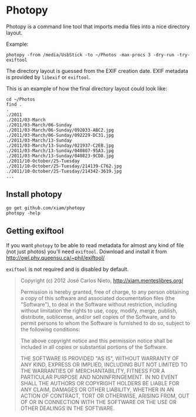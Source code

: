 # Photopy

Photopy is a command line tool that imports media files into a nice directory layout.

Example:

```
photopy -from /media/UsbStick -to ~/Photos -max-procs 3 -dry-run -try-exiftool
```

The directory layout is guessed from the EXIF creation date. EXIF metadata is provided by `libexif`
or `exiftool`.

This is an example of how the final directory layout could look like:

```
cd ~/Photos
find .
.
./2011
./2011/03-March
./2011/03-March/06-Sunday
./2011/03-March/06-Sunday/092033-ABC2.jpg
./2011/03-March/06-Sunday/092229-DC31.jpg
./2011/03-March/13-Sunday
./2011/03-March/13-Sunday/021937-C2EB.jpg
./2011/03-March/13-Sunday/040807-95A3.jpg
./2011/03-March/13-Sunday/040823-9CD8.jpg
./2011/10-October/25-Tuesday
./2011/10-October/25-Tuesday/214139-C762.jpg
./2011/10-October/25-Tuesday/214342-3619.jpg
...
```

## Install photopy

```
go get github.com/xiam/photopy
photopy -help
```

## Getting exiftool

If you want `photopy` to be able to read metadata for almost any kind of file (not just photos)
you'll need `exiftool`. Download and install it from http://owl.phy.queensu.ca/~phil/exiftool/

`exiftool` is not required and is disabled by default.

> Copyright (c) 2012 José Carlos Nieto, http://xiam.menteslibres.org/
>
> Permission is hereby granted, free of charge, to any person obtaining
> a copy of this software and associated documentation files (the
> "Software"), to deal in the Software without restriction, including
> without limitation the rights to use, copy, modify, merge, publish,
> distribute, sublicense, and/or sell copies of the Software, and to
> permit persons to whom the Software is furnished to do so, subject to
> the following conditions:
>
> The above copyright notice and this permission notice shall be
> included in all copies or substantial portions of the Software.
>
> THE SOFTWARE IS PROVIDED "AS IS", WITHOUT WARRANTY OF ANY KIND,
> EXPRESS OR IMPLIED, INCLUDING BUT NOT LIMITED TO THE WARRANTIES OF
> MERCHANTABILITY, FITNESS FOR A PARTICULAR PURPOSE AND
> NONINFRINGEMENT. IN NO EVENT SHALL THE AUTHORS OR COPYRIGHT HOLDERS BE
> LIABLE FOR ANY CLAIM, DAMAGES OR OTHER LIABILITY, WHETHER IN AN ACTION
> OF CONTRACT, TORT OR OTHERWISE, ARISING FROM, OUT OF OR IN CONNECTION
> WITH THE SOFTWARE OR THE USE OR OTHER DEALINGS IN THE SOFTWARE.
